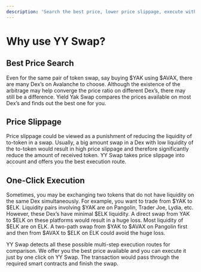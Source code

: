 ```yaml
---
description: 'Search the best price, lower price slippage, execute with one click.'
---
```


# Why use YY Swap?

## Best Price Search

Even for the same pair of token swap, say buying $YAK using $AVAX, there are many Dex’s on Avalanche to choose. Although the existence of the arbitrage may help converge the price ratio on different Dex’s, there may still be a difference. Yield Yak Swap compares the prices available on most Dex’s and finds out the best one for you.

## Price Slippage

Price slippage could be viewed as a punishment of reducing the liquidity of to-token in a swap. Usually, a big amount swap in a Dex with low liquidity of the to-token would result in high price slippage and therefore significantly reduce the amount of received token. YY Swap takes price slippage into account and offers you the best execution route.

## One-Click Execution

Sometimes, you may be exchanging two tokens that do not have liquidity on the same Dex simultaneously. For example, you want to trade from $YAK to $ELK. Liquidity pairs involving $YAK are on Pangolin, Trader Joe, Lydia, etc. However, these Dex’s have minimal $ELK liquidity. A direct swap from YAK to $ELK on these platforms would result in a huge loss. Most liquidity of $ELK are on ELK. A two-path swap from $YAK to $AVAX on Pangolin first and then from $AVAX to $ELK on ELK could avoid the huge loss.

YY Swap detects all these possible multi-step execution routes for comparison. We offer you the best price available and you can execute it just by one click on YY Swap. The transaction would pass through the required smart contracts and finish the swap.

